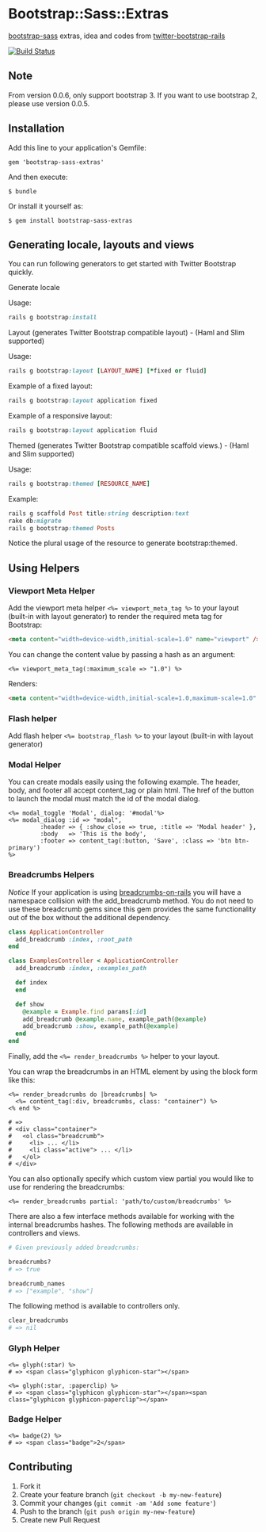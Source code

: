 # Bootstrap::Sass::Extras

[bootstrap-sass][1] extras, idea and codes from [twitter-bootstrap-rails][2]

  [1]: https://github.com/thomas-mcdonald/bootstrap-sass
  [2]: https://github.com/seyhunak/twitter-bootstrap-rails

  [![Build Status](https://travis-ci.org/doabit/bootstrap-sass-extras.png?branch=master)](https://travis-ci.org/doabit/bootstrap-sass-extras)

## Note

From version 0.0.6, only support bootstrap 3. If you want to use bootstrap 2, please use version 0.0.5.

## Installation

Add this line to your application's Gemfile:

    gem 'bootstrap-sass-extras'

And then execute:

    $ bundle

Or install it yourself as:

    $ gem install bootstrap-sass-extras

## Generating locale, layouts and views

You can run following generators to get started with Twitter Bootstrap quickly.

Generate locale


Usage:

```ruby
rails g bootstrap:install
```

Layout (generates Twitter Bootstrap compatible layout) - (Haml and Slim supported)


Usage:

```ruby
rails g bootstrap:layout [LAYOUT_NAME] [*fixed or fluid]
```

Example of a fixed layout:

```ruby
rails g bootstrap:layout application fixed
```

Example of a responsive layout:

```ruby
rails g bootstrap:layout application fluid
```

Themed (generates Twitter Bootstrap compatible scaffold views.) - (Haml and Slim supported)


Usage:

```ruby
rails g bootstrap:themed [RESOURCE_NAME]
```

Example:

```ruby
rails g scaffold Post title:string description:text
rake db:migrate
rails g bootstrap:themed Posts
```

Notice the plural usage of the resource to generate bootstrap:themed.

## Using Helpers

### Viewport Meta Helper
Add the viewport meta helper `<%= viewport_meta_tag %>` to your layout
(built-in with layout generator) to render the required meta tag for Bootstrap:

```html
<meta content="width=device-width,initial-scale=1.0" name="viewport" />
```

You can change the content value by passing a hash as an argument:

```erb
<%= viewport_meta_tag(:maximum_scale => "1.0") %>
```

Renders:

```html
<meta content="width=device-width,initial-scale=1.0,maximum-scale=1.0" name="viewport" />
```

### Flash helper
Add flash helper `<%= bootstrap_flash %>` to your layout (built-in with layout generator)

### Modal Helper
You can create modals easily using the following example. The header, body, and footer all accept content_tag or plain html.
The href of the button to launch the modal must match the id of the modal dialog.

```erb
<%= modal_toggle 'Modal', dialog: '#modal'%>
<%= modal_dialog :id => "modal",
         :header => { :show_close => true, :title => 'Modal header' },
         :body   => 'This is the body',
         :footer => content_tag(:button, 'Save', :class => 'btn btn-primary')
%>
```

### Breadcrumbs Helpers

*Notice* If your application is using [breadcrumbs-on-rails](https://github.com/weppos/breadcrumbs_on_rails) you will have a namespace collision with the add_breadcrumb method.
You do not need to use these breadcrumb gems since this gem provides the same functionality out of the box without the additional dependency.

```ruby
class ApplicationController
  add_breadcrumb :index, :root_path
end
```

```ruby
class ExamplesController < ApplicationController
  add_breadcrumb :index, :examples_path

  def index
  end

  def show
    @example = Example.find params[:id]
    add_breadcrumb @example.name, example_path(@example)
    add_breadcrumb :show, example_path(@example)
  end
end
```

Finally, add the `<%= render_breadcrumbs %>` helper to your layout.

You can wrap the breadcrumbs in an HTML element by using the block form like this:

```erb
<%= render_breadcrumbs do |breadcrumbs| %>
  <%= content_tag(:div, breadcrumbs, class: "container") %>
<% end %>

# =>
# <div class="container">
#   <ol class="breadcrumb">
#     <li> ... </li>
#     <li class="active"> ... </li>
#   </ol>
# </div>
```

You can also optionally specify which custom view partial you would like to use for rendering the breadcrumbs:

```erb
<%= render_breadcrumbs partial: 'path/to/custom/breadcrumbs' %>
```

There are also a few interface methods available for working with the internal breadcrumbs hashes. The following methods are available in controllers and views.

```ruby
# Given previously added breadcrumbs:

breadcrumbs?
# => true

breadcrumb_names
# => ["example", "show"]
```

The following method is available to controllers only.

```ruby
clear_breadcrumbs
# => nil
```

### Glyph Helper

```erb
<%= glyph(:star) %>
# => <span class="glyphicon glyphicon-star"></span>

<%= glyph(:star, :paperclip) %>
# => <span class="glyphicon glyphicon-star"></span><span class="glyphicon glyphicon-paperclip"></span>
```

### Badge Helper

```erb
<%= badge(2) %>
# => <span class="badge">2</span>
```

## Contributing

1. Fork it
2. Create your feature branch (`git checkout -b my-new-feature`)
3. Commit your changes (`git commit -am 'Add some feature'`)
4. Push to the branch (`git push origin my-new-feature`)
5. Create new Pull Request
